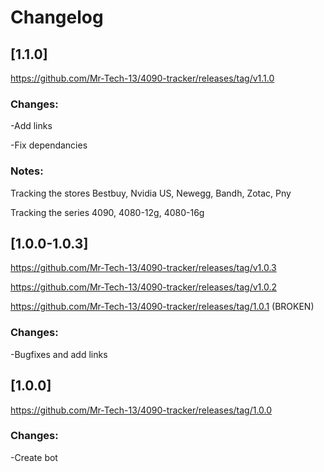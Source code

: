 # Changelog

## [1.1.0]

https://github.com/Mr-Tech-13/4090-tracker/releases/tag/v1.1.0

### Changes:
-Add links

-Fix dependancies

### Notes:
Tracking the stores Bestbuy, Nvidia US, Newegg, Bandh, Zotac, Pny

Tracking the series 4090, 4080-12g, 4080-16g


## [1.0.0-1.0.3]

https://github.com/Mr-Tech-13/4090-tracker/releases/tag/v1.0.3

https://github.com/Mr-Tech-13/4090-tracker/releases/tag/v1.0.2

https://github.com/Mr-Tech-13/4090-tracker/releases/tag/1.0.1  (BROKEN)

### Changes:
-Bugfixes and add links


## [1.0.0]

https://github.com/Mr-Tech-13/4090-tracker/releases/tag/1.0.0


### Changes:
-Create bot

